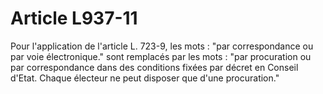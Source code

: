 # Article L937-11

Pour l'application de l'article L. 723-9, les mots : "par correspondance ou par voie électronique." sont remplacés par les mots : "par procuration ou par correspondance dans des conditions fixées par décret en Conseil d'Etat. Chaque électeur ne peut disposer que d'une procuration."
